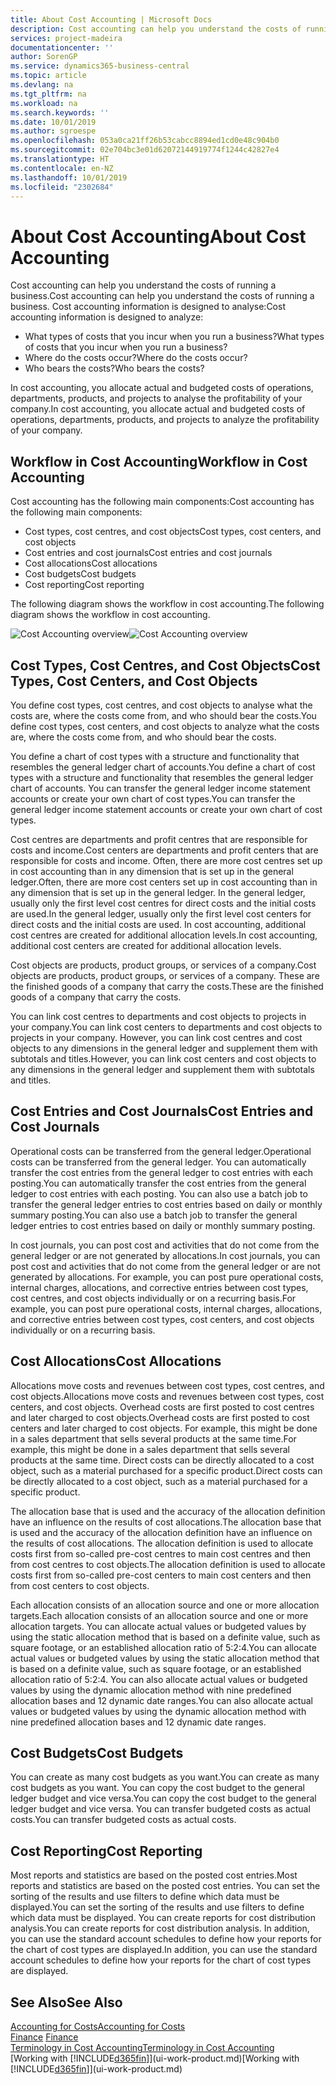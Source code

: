 ```yaml
---
title: About Cost Accounting | Microsoft Docs
description: Cost accounting can help you understand the costs of running a business.
services: project-madeira
documentationcenter: ''
author: SorenGP
ms.service: dynamics365-business-central
ms.topic: article
ms.devlang: na
ms.tgt_pltfrm: na
ms.workload: na
ms.search.keywords: ''
ms.date: 10/01/2019
ms.author: sgroespe
ms.openlocfilehash: 053a0ca21ff26b53cabcc8894ed1cd0e48c904b0
ms.sourcegitcommit: 02e704bc3e01d62072144919774f1244c42827e4
ms.translationtype: HT
ms.contentlocale: en-NZ
ms.lasthandoff: 10/01/2019
ms.locfileid: "2302684"
---
```

# <a name="about-cost-accounting"></a><span data-ttu-id="84244-103">About Cost Accounting</span><span class="sxs-lookup"><span data-stu-id="84244-103">About Cost Accounting</span></span>
<span data-ttu-id="84244-104">Cost accounting can help you understand the costs of running a business.</span><span class="sxs-lookup"><span data-stu-id="84244-104">Cost accounting can help you understand the costs of running a business.</span></span> <span data-ttu-id="84244-105">Cost accounting information is designed to analyse:</span><span class="sxs-lookup"><span data-stu-id="84244-105">Cost accounting information is designed to analyze:</span></span>  

-   <span data-ttu-id="84244-106">What types of costs that you incur when you run a business?</span><span class="sxs-lookup"><span data-stu-id="84244-106">What types of costs that you incur when you run a business?</span></span>  
-   <span data-ttu-id="84244-107">Where do the costs occur?</span><span class="sxs-lookup"><span data-stu-id="84244-107">Where do the costs occur?</span></span>  
-   <span data-ttu-id="84244-108">Who bears the costs?</span><span class="sxs-lookup"><span data-stu-id="84244-108">Who bears the costs?</span></span>  

<span data-ttu-id="84244-109">In cost accounting, you allocate actual and budgeted costs of operations, departments, products, and projects to analyse the profitability of your company.</span><span class="sxs-lookup"><span data-stu-id="84244-109">In cost accounting, you allocate actual and budgeted costs of operations, departments, products, and projects to analyze the profitability of your company.</span></span>  

## <a name="workflow-in-cost-accounting"></a><span data-ttu-id="84244-110">Workflow in Cost Accounting</span><span class="sxs-lookup"><span data-stu-id="84244-110">Workflow in Cost Accounting</span></span>  
<span data-ttu-id="84244-111">Cost accounting has the following main components:</span><span class="sxs-lookup"><span data-stu-id="84244-111">Cost accounting has the following main components:</span></span>  

-   <span data-ttu-id="84244-112">Cost types, cost centres, and cost objects</span><span class="sxs-lookup"><span data-stu-id="84244-112">Cost types, cost centers, and cost objects</span></span>  
-   <span data-ttu-id="84244-113">Cost entries and cost journals</span><span class="sxs-lookup"><span data-stu-id="84244-113">Cost entries and cost journals</span></span>  
-   <span data-ttu-id="84244-114">Cost allocations</span><span class="sxs-lookup"><span data-stu-id="84244-114">Cost allocations</span></span>  
-   <span data-ttu-id="84244-115">Cost budgets</span><span class="sxs-lookup"><span data-stu-id="84244-115">Cost budgets</span></span>
-   <span data-ttu-id="84244-116">Cost reporting</span><span class="sxs-lookup"><span data-stu-id="84244-116">Cost reporting</span></span>  

<span data-ttu-id="84244-117">The following diagram shows the workflow in cost accounting.</span><span class="sxs-lookup"><span data-stu-id="84244-117">The following diagram shows the workflow in cost accounting.</span></span>  

<span data-ttu-id="84244-118">![Cost Accounting overview](media/costaccountingoverview.png "CostAccountingOverview")</span><span class="sxs-lookup"><span data-stu-id="84244-118">![Cost Accounting overview](media/costaccountingoverview.png "CostAccountingOverview")</span></span>  

## <a name="cost-types-cost-centers-and-cost-objects"></a><span data-ttu-id="84244-119">Cost Types, Cost Centres, and Cost Objects</span><span class="sxs-lookup"><span data-stu-id="84244-119">Cost Types, Cost Centers, and Cost Objects</span></span>  
<span data-ttu-id="84244-120">You define cost types, cost centres, and cost objects to analyse what the costs are, where the costs come from, and who should bear the costs.</span><span class="sxs-lookup"><span data-stu-id="84244-120">You define cost types, cost centers, and cost objects to analyze what the costs are, where the costs come from, and who should bear the costs.</span></span>  

<span data-ttu-id="84244-121">You define a chart of cost types with a structure and functionality that resembles the general ledger chart of accounts.</span><span class="sxs-lookup"><span data-stu-id="84244-121">You define a chart of cost types with a structure and functionality that resembles the general ledger chart of accounts.</span></span> <span data-ttu-id="84244-122">You can transfer the general ledger income statement accounts or create your own chart of cost types.</span><span class="sxs-lookup"><span data-stu-id="84244-122">You can transfer the general ledger income statement accounts or create your own chart of cost types.</span></span>  

<span data-ttu-id="84244-123">Cost centres are departments and profit centres that are responsible for costs and income.</span><span class="sxs-lookup"><span data-stu-id="84244-123">Cost centers are departments and profit centers that are responsible for costs and income.</span></span> <span data-ttu-id="84244-124">Often, there are more cost centres set up in cost accounting than in any dimension that is set up in the general ledger.</span><span class="sxs-lookup"><span data-stu-id="84244-124">Often, there are more cost centers set up in cost accounting than in any dimension that is set up in the general ledger.</span></span> <span data-ttu-id="84244-125">In the general ledger, usually only the first level cost centres for direct costs and the initial costs are used.</span><span class="sxs-lookup"><span data-stu-id="84244-125">In the general ledger, usually only the first level cost centers for direct costs and the initial costs are used.</span></span> <span data-ttu-id="84244-126">In cost accounting, additional cost centres are created for additional allocation levels.</span><span class="sxs-lookup"><span data-stu-id="84244-126">In cost accounting, additional cost centers are created for additional allocation levels.</span></span>  

<span data-ttu-id="84244-127">Cost objects are products, product groups, or services of a company.</span><span class="sxs-lookup"><span data-stu-id="84244-127">Cost objects are products, product groups, or services of a company.</span></span> <span data-ttu-id="84244-128">These are the finished goods of a company that carry the costs.</span><span class="sxs-lookup"><span data-stu-id="84244-128">These are the finished goods of a company that carry the costs.</span></span>  

<span data-ttu-id="84244-129">You can link cost centres to departments and cost objects to projects in your company.</span><span class="sxs-lookup"><span data-stu-id="84244-129">You can link cost centers to departments and cost objects to projects in your company.</span></span> <span data-ttu-id="84244-130">However, you can link cost centres and cost objects to any dimensions in the general ledger and supplement them with subtotals and titles.</span><span class="sxs-lookup"><span data-stu-id="84244-130">However, you can link cost centers and cost objects to any dimensions in the general ledger and supplement them with subtotals and titles.</span></span>  

## <a name="cost-entries-and-cost-journals"></a><span data-ttu-id="84244-131">Cost Entries and Cost Journals</span><span class="sxs-lookup"><span data-stu-id="84244-131">Cost Entries and Cost Journals</span></span>  
<span data-ttu-id="84244-132">Operational costs can be transferred from the general ledger.</span><span class="sxs-lookup"><span data-stu-id="84244-132">Operational costs can be transferred from the general ledger.</span></span> <span data-ttu-id="84244-133">You can automatically transfer the cost entries from the general ledger to cost entries with each posting.</span><span class="sxs-lookup"><span data-stu-id="84244-133">You can automatically transfer the cost entries from the general ledger to cost entries with each posting.</span></span> <span data-ttu-id="84244-134">You can also use a batch job to transfer the general ledger entries to cost entries based on daily or monthly summary posting.</span><span class="sxs-lookup"><span data-stu-id="84244-134">You can also use a batch job to transfer the general ledger entries to cost entries based on daily or monthly summary posting.</span></span>  

<span data-ttu-id="84244-135">In cost journals, you can post cost and activities that do not come from the general ledger or are not generated by allocations.</span><span class="sxs-lookup"><span data-stu-id="84244-135">In cost journals, you can post cost and activities that do not come from the general ledger or are not generated by allocations.</span></span> <span data-ttu-id="84244-136">For example, you can post pure operational costs, internal charges, allocations, and corrective entries between cost types, cost centres, and cost objects individually or on a recurring basis.</span><span class="sxs-lookup"><span data-stu-id="84244-136">For example, you can post pure operational costs, internal charges, allocations, and corrective entries between cost types, cost centers, and cost objects individually or on a recurring basis.</span></span>  

## <a name="cost-allocations"></a><span data-ttu-id="84244-137">Cost Allocations</span><span class="sxs-lookup"><span data-stu-id="84244-137">Cost Allocations</span></span>  
<span data-ttu-id="84244-138">Allocations move costs and revenues between cost types, cost centres, and cost objects.</span><span class="sxs-lookup"><span data-stu-id="84244-138">Allocations move costs and revenues between cost types, cost centers, and cost objects.</span></span> <span data-ttu-id="84244-139">Overhead costs are first posted to cost centres and later charged to cost objects.</span><span class="sxs-lookup"><span data-stu-id="84244-139">Overhead costs are first posted to cost centers and later charged to cost objects.</span></span> <span data-ttu-id="84244-140">For example, this might be done in a sales department that sells several products at the same time.</span><span class="sxs-lookup"><span data-stu-id="84244-140">For example, this might be done in a sales department that sells several products at the same time.</span></span> <span data-ttu-id="84244-141">Direct costs can be directly allocated to a cost object, such as a material purchased for a specific product.</span><span class="sxs-lookup"><span data-stu-id="84244-141">Direct costs can be directly allocated to a cost object, such as a material purchased for a specific product.</span></span>  

<span data-ttu-id="84244-142">The allocation base that is used and the accuracy of the allocation definition have an influence on the results of cost allocations.</span><span class="sxs-lookup"><span data-stu-id="84244-142">The allocation base that is used and the accuracy of the allocation definition have an influence on the results of cost allocations.</span></span> <span data-ttu-id="84244-143">The allocation definition is used to allocate costs first from so-called pre-cost centres to main cost centres and then from cost centres to cost objects.</span><span class="sxs-lookup"><span data-stu-id="84244-143">The allocation definition is used to allocate costs first from so-called pre-cost centers to main cost centers and then from cost centers to cost objects.</span></span>  

<span data-ttu-id="84244-144">Each allocation consists of an allocation source and one or more allocation targets.</span><span class="sxs-lookup"><span data-stu-id="84244-144">Each allocation consists of an allocation source and one or more allocation targets.</span></span> <span data-ttu-id="84244-145">You can allocate actual values or budgeted values by using the static allocation method that is based on a definite value, such as square footage, or an established allocation ratio of 5:2:4.</span><span class="sxs-lookup"><span data-stu-id="84244-145">You can allocate actual values or budgeted values by using the static allocation method that is based on a definite value, such as square footage, or an established allocation ratio of 5:2:4.</span></span> <span data-ttu-id="84244-146">You can also allocate actual values or budgeted values by using the dynamic allocation method with nine predefined allocation bases and 12 dynamic date ranges.</span><span class="sxs-lookup"><span data-stu-id="84244-146">You can also allocate actual values or budgeted values by using the dynamic allocation method with nine predefined allocation bases and 12 dynamic date ranges.</span></span>  

## <a name="cost-budgets"></a><span data-ttu-id="84244-147">Cost Budgets</span><span class="sxs-lookup"><span data-stu-id="84244-147">Cost Budgets</span></span>  
<span data-ttu-id="84244-148">You can create as many cost budgets as you want.</span><span class="sxs-lookup"><span data-stu-id="84244-148">You can create as many cost budgets as you want.</span></span> <span data-ttu-id="84244-149">You can copy the cost budget to the general ledger budget and vice versa.</span><span class="sxs-lookup"><span data-stu-id="84244-149">You can copy the cost budget to the general ledger budget and vice versa.</span></span> <span data-ttu-id="84244-150">You can transfer budgeted costs as actual costs.</span><span class="sxs-lookup"><span data-stu-id="84244-150">You can transfer budgeted costs as actual costs.</span></span>  

## <a name="cost-reporting"></a><span data-ttu-id="84244-151">Cost Reporting</span><span class="sxs-lookup"><span data-stu-id="84244-151">Cost Reporting</span></span>  
<span data-ttu-id="84244-152">Most reports and statistics are based on the posted cost entries.</span><span class="sxs-lookup"><span data-stu-id="84244-152">Most reports and statistics are based on the posted cost entries.</span></span> <span data-ttu-id="84244-153">You can set the sorting of the results and use filters to define which data must be displayed.</span><span class="sxs-lookup"><span data-stu-id="84244-153">You can set the sorting of the results and use filters to define which data must be displayed.</span></span> <span data-ttu-id="84244-154">You can create reports for cost distribution analysis.</span><span class="sxs-lookup"><span data-stu-id="84244-154">You can create reports for cost distribution analysis.</span></span> <span data-ttu-id="84244-155">In addition, you can use the standard account schedules to define how your reports for the chart of cost types are displayed.</span><span class="sxs-lookup"><span data-stu-id="84244-155">In addition, you can use the standard account schedules to define how your reports for the chart of cost types are displayed.</span></span>  

## <a name="see-also"></a><span data-ttu-id="84244-156">See Also</span><span class="sxs-lookup"><span data-stu-id="84244-156">See Also</span></span>  
 [<span data-ttu-id="84244-157">Accounting for Costs</span><span class="sxs-lookup"><span data-stu-id="84244-157">Accounting for Costs</span></span>](finance-manage-cost-accounting.md)  
 <span data-ttu-id="84244-158">[Finance](finance.md) </span><span class="sxs-lookup"><span data-stu-id="84244-158">[Finance](finance.md) </span></span>  
 [<span data-ttu-id="84244-159">Terminology in Cost Accounting</span><span class="sxs-lookup"><span data-stu-id="84244-159">Terminology in Cost Accounting</span></span>](finance-terminology-in-cost-accounting.md)  
 <span data-ttu-id="84244-160">[Working with [!INCLUDE[d365fin](includes/d365fin_md.md)]](ui-work-product.md)</span><span class="sxs-lookup"><span data-stu-id="84244-160">[Working with [!INCLUDE[d365fin](includes/d365fin_md.md)]](ui-work-product.md)</span></span>
